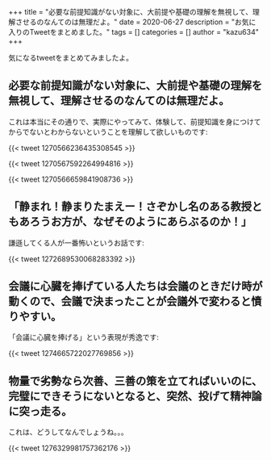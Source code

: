 +++
title = "必要な前提知識がない対象に、大前提や基礎の理解を無視して、理解させるのなんてのは無理だよ。"
date = 2020-06-27
description = "お気に入りのTweetをまとめました。"
tags = []
categories = []
author = "kazu634"
+++

気になるtweetをまとめてみましたよ。

## 必要な前提知識がない対象に、大前提や基礎の理解を無視して、理解させるのなんてのは無理だよ。
これは本当にその通りで、実際にやってみて、体験して、前提知識を身につけてからでないとわからないということを理解して欲しいものです:

{{< tweet 1270566236435308545 >}}

{{< tweet 1270567592264994816 >}}

{{< tweet 1270566659841908736 >}}

## 「静まれ！静まりたまえー！さぞかし名のある教授ともあろうお方が、なぜそのようにあらぶるのか！」
謙遜してくる人が一番怖いというお話です:

{{< tweet 1272689530068283392 >}}

## 会議に心臓を捧げている人たちは会議のときだけ時が動くので、会議で決まったことが会議外で変わると憤りやすい。
「会議に心臓を捧げる」という表現が秀逸です:

{{< tweet 1274665722027769856 >}}

## 物量で劣勢なら次善、三善の策を立てればいいのに、完璧にできそうにないとなると、突然、投げて精神論に突っ走る。
これは、どうしてなんでしょうね。。。

{{< tweet 1276329981757362176 >}}
